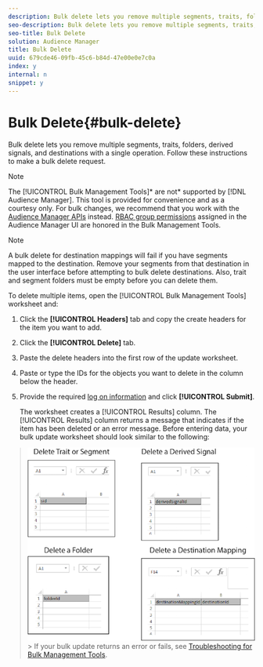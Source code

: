 ```yaml
---
description: Bulk delete lets you remove multiple segments, traits, folders, derived signals, and destinations with a single operation. Follow these instructions to make a bulk delete request.
seo-description: Bulk delete lets you remove multiple segments, traits, folders, derived signals, and destinations with a single operation. Follow these instructions to make a bulk delete request.
seo-title: Bulk Delete
solution: Audience Manager
title: Bulk Delete
uuid: 679cde46-09fb-45c6-b84d-47e00e0e7c0a
index: y
internal: n
snippet: y
---
```


# Bulk Delete{#bulk-delete}

Bulk delete lets you remove multiple segments, traits, folders, derived signals, and destinations with a single operation. Follow these instructions to make a bulk delete request.

<!-- 

<p>t_bulk_delete.xml </p>

 -->

>[!NOTE]
>
>The [!UICONTROL Bulk Management Tools]* are not* supported by [!DNL Audience Manager]. This tool is provided for convenience and as a courtesy only. For bulk changes, we recommend that you work with the [Audience Manager APIs](https://marketing.adobe.com/resources/help/en_US/aam/?f=c_api.html) instead. [RBAC group permissions](../../c-features/c-administration/administration-overview.md#concept_A606A162611E4256BB80F60715282296) assigned in the Audience Manager UI are honored in the Bulk Management Tools.

>[!NOTE]
>
>A bulk delete for destination mappings will fail if you have segments mapped to the destination. Remove your segments from that destination in the user interface before attempting to bulk delete destinations. Also, trait and segment folders must be empty before you can delete them.

To delete multiple items, open the [!UICONTROL Bulk Management Tools] worksheet and: 

1. Click the **[!UICONTROL Headers]** tab and copy the create headers for the item you want to add.
1. Click the **[!UICONTROL Delete]** tab.
1. Paste the delete headers into the first row of the update worksheet.
1. Paste or type the IDs for the objects you want to delete in the column below the header.
1. Provide the required [log on information](../../reference/bulk-management-tools/bulk-management-intro.md#section_6FE9BADB30254A4FADC77D2DCFB6A1EE) and click **[!UICONTROL Submit]**.

   The worksheet creates a [!UICONTROL Results] column. The [!UICONTROL Results] column returns a message that indicates if the item has been deleted or an error message. Before entering data, your bulk update worksheet should look similar to the following: 
>
>![](assets/delete.png)>
>If your bulk update returns an error or fails, see [Troubleshooting for Bulk Management Tools](../../reference/bulk-management-tools/bulk-troubleshooting.md#reference_1A3E7E0CEF6A4D8D801BC363A3C30C1A). 

